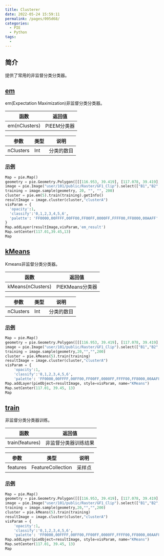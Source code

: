 ```yaml
---
title: Clusterer
date: 2022-05-24 15:59:11
permalink: /pages/095d68/
categories:
  - PIE
  - Python
tags:
  - 
---
```

## 简介

提供了常用的非监督分类分类器。

## [em](https://engine.piesat.cn/engine-studio/docs/#/API/python_API/Clusterer/em?id=em)

em(Expectation Maximization)非监督分类分类器。

| 函数          | 返回值      |
| ------------- | ----------- |
| em(nClusters) | PIEEM分类器 |

| 参数      | 类型 | 说明       |
| --------- | ---- | ---------- |
| nClusters | Int  | 分类的数目 |

### [示例](https://engine.piesat.cn/engine-studio/docs/#/API/python_API/Clusterer/em?id=示例)

```python
Map = pie.Map()
geometry = pie.Geometry.Polygon([[[116.953, 39.419], [117.078, 39.419], [117.078, 39.477],[116.953,39.477],[116.953, 39.419]]], None)
image = pie.Image("user/101/public/Raster/GF1_Clip").select(["B1","B2","B3"])
training = image.sample(geometry, 20, "", "", 200)
cluster = pie.em(5).train(training).getInfo()
resultImage = image.cluster(cluster,"clusterA")
visParam = {
  'opacity':1,
  'classify':'0,1,2,3,4,5,6',
  'palette': 'FF0000,00FFFF,00FF00,FF00FF,0000FF,FFFF00,FF8000,00AAFF'
}
Map.addLayer(resultImage,visParam,'em_result')
Map.setCenter(117.01,39.45,13)
Map
```

## [kMeans](https://engine.piesat.cn/engine-studio/docs/#/API/python_API/Clusterer/kMeans?id=kmeans)

Kmeans非监督分类分类器。

| 函数              | 返回值          |
| ----------------- | --------------- |
| kMeans(nClusters) | PIEKMeans分类器 |

| 参数      | 类型 | 说明       |
| --------- | ---- | ---------- |
| nClusters | Int  | 分类的数目 |

### [示例](https://engine.piesat.cn/engine-studio/docs/#/API/python_API/Clusterer/kMeans?id=示例)

```python
Map = pie.Map()
geometry = pie.Geometry.Polygon([[[116.953, 39.419], [117.078, 39.419], [117.078, 39.477],[116.953,39.477],[116.953, 39.419]]], None)
image = pie.Image("user/101/public/Raster/GF1_Clip").select(["B1","B2","B3"])
training = image.sample(geometry,20,"","",200)
cluster = pie.kMeans(5).train(training)
resultImage = image.cluster(cluster,"clusterA")
visParam = {
    'opacity':1,
    'classify':'0,1,2,3,4,5,6',
    'palette': 'FF0000,00FFFF,00FF00,FF00FF,0000FF,FFFF00,FF8000,00AAFF'}
Map.addLayer(pieObject=resultImage, style=visParam, name="KMeans")
Map.setCenter(117.01, 39.45, 13)
Map
```

## [train](https://engine.piesat.cn/engine-studio/docs/#/API/python_API/Clusterer/train?id=train)

非监督分类分类器训练。

| 函数            | 返回值               |
| --------------- | -------------------- |
| train(features) | 非监督分类器训练结果 |

| 参数     | 类型              | 说明   |
| -------- | ----------------- | ------ |
| features | FeatureCollection | 采样点 |

### [示例](https://engine.piesat.cn/engine-studio/docs/#/API/python_API/Clusterer/train?id=示例)

```python
Map = pie.Map()
geometry = pie.Geometry.Polygon([[[116.953, 39.419], [117.078, 39.419], [117.078, 39.477],[116.953,39.477],[116.953, 39.419]]], None)
image = pie.Image("user/101/public/Raster/GF1_Clip").select(["B1","B2","B3"])
training = image.sample(geometry,20,"","",200)
cluster = pie.kMeans(5).train(training)
resultImage = image.cluster(cluster,"clusterA")
visParam = {
    'opacity':1,
    'classify':'0,1,2,3,4,5,6',
    'palette': 'FF0000,00FFFF,00FF00,FF00FF,0000FF,FFFF00,FF8000,00AAFF'}
Map.addLayer(pieObject=resultImage, style=visParam, name="KMeans")
Map.setCenter(117.01, 39.45, 13)
Map
```
